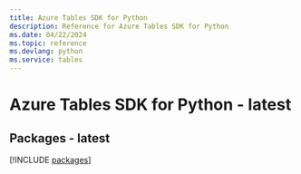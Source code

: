 ```yaml
---
title: Azure Tables SDK for Python
description: Reference for Azure Tables SDK for Python
ms.date: 04/22/2024
ms.topic: reference
ms.devlang: python
ms.service: tables
---
```

# Azure Tables SDK for Python - latest
## Packages - latest
[!INCLUDE [packages](tables-index.md)]